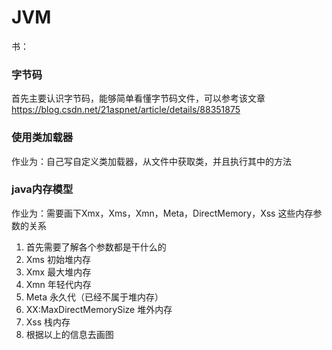 # JVM
书：


### 字节码
  首先主要认识字节码，能够简单看懂字节码文件，可以参考该文章 https://blog.csdn.net/21aspnet/article/details/88351875

### 使用类加载器
   作业为：自己写自定义类加载器，从文件中获取类，并且执行其中的方法

### java内存模型
   作业为：需要画下Xmx，Xms，Xmn，Meta，DirectMemory，Xss 这些内存参数的关系  
   1. 首先需要了解各个参数都是干什么的
   2. Xms 初始堆内存
   3. Xmx 最大堆内存
   4. Xmn 年轻代内存
   5. Meta 永久代（已经不属于堆内存）
   6. XX:MaxDirectMemorySize 堆外内存
   7. Xss 栈内存
   8. 根据以上的信息去画图
   
